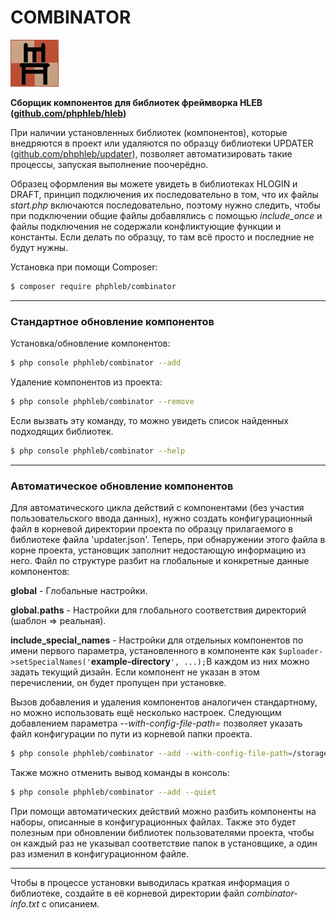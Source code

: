 COMBINATOR
=====================



[![COMBINATOR LOGO](https://raw.githubusercontent.com/phphleb/combinator/0de1d4cc1243cd623f843f01073cf010453b3f1b/logo.png)](https://github.com/phphleb/combinator/tree/master)

**Сборщик компонентов для библиотек фреймворка HLEB ([github.com/phphleb/hleb](https://github.com/phphleb/hleb))**

При наличии установленных библиотек (компонентов), которые внедряются в проект или удаляются по образцу
библиотеки UPDATER ([github.com/phphleb/updater](https://github.com/phphleb/updater)), позволяет автоматизировать такие
процессы, запуская выполнение поочерёдно. 

Образец оформления вы можете увидеть в библиотеках HLOGIN и DRAFT, принцип подключения их последовательно в том, что
их файлы _start.php_ включаются последовательно, поэтому нужно следить, чтобы при подключении общие файлы добавлялись с помощью
_include_once_ и файлы подключения не содержали конфликтующие функции и константы. Если делать по образцу, то там всё просто и последние не будут нужны.

Установка при помощи Composer:
```bash
$ composer require phphleb/combinator
```
_____

### Стандартное обновление компонентов

Установка/обновление компонентов:

```bash
$ php console phphleb/combinator --add
```

Удаление компонентов из проекта:

```bash
$ php console phphleb/combinator --remove
```

Если вызвать эту команду, то можно увидеть список найденных подходящих библиотек.
```bash
$ php console phphleb/combinator --help
```

_________________________

### Автоматическое обновление компонентов

Для автоматического цикла действий с компонентами (без участия пользовательского ввода данных), нужно создать конфигурационный файл
в корневой директории проекта по образцу прилагаемого в библиотеке файла 'updater.json'. Теперь, при обнаружении этого файла в корне проекта, установщик заполнит
недостающую информацию из него. Файл по структуре разбит на глобальные и конкретные данные компонентов:

**global** - Глобальные настройки.

**global.paths** - Настройки для глобального соответствия директорий (шаблон => реальная).

**include_special_names** - Настройки для отдельных компонентов по имени первого параметра, установленного
в компоненте как  `$uploader->setSpecialNames('`**example-directory**`', ...);`В каждом из них можно задать текущий дизайн.
Если компонент не указан в этом перечислении,  он будет пропущен при установке.


Вызов добавления и удаления компонентов аналогичен стандартному, но можно использовать ещё несколько настроек. Следующим добавлением параметра
_--with-config-file-path=_ позволяет указать файл конфигурации по пути из корневой папки проекта.

```bash
$ php console phphleb/combinator --add --with-config-file-path=/storage/lib/combinator/updater.json
```

Также можно отменить вывод команды в консоль:

```bash
$ php console phphleb/combinator --add --quiet
```

При помощи автоматических действий можно разбить компоненты на наборы, описанные в конфигурационных файлах. Также это будет полезным при 
обновлении библиотек пользователями проекта, чтобы он каждый раз не указывал соответствие папок в установщике, а один раз изменил в
конфигурационном файле.




_________________________

Чтобы в процессе установки выводилась краткая информация о библиотеке, создайте в её корневой директории файл _combinator-info.txt_ c описанием.
